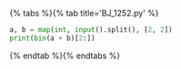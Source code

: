 {% tabs %}{% tab title='BJ_1252.py' %}

```py
a, b = map(int, input().split(), [2, 2])
print(bin(a + b)[2:])
```

{% endtab %}{% endtabs %}
